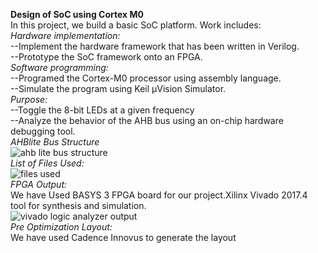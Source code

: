 __Design of SoC using Cortex M0__   
In this project, we build a basic SoC platform. Work includes:  
_Hardware implementation:_        
      --Implement the hardware framework that has been written in Verilog.  
      --Prototype the SoC framework onto an FPGA.  
_Software programming:_  
      --Programed the Cortex-M0 processor using assembly language.  
      --Simulate the program using Keil μVision Simulator.  
_Purpose:_  
     --Toggle the 8-bit LEDs at a given frequency  
     --Analyze the behavior of the AHB bus using an on-chip hardware debugging tool.  
_AHBlite Bus Structure_  
![ahb lite bus structure](https://user-images.githubusercontent.com/38091478/49682861-71491280-fae1-11e8-9544-869fef0752be.JPG)  
_List of Files Used:_  
![files used](https://user-images.githubusercontent.com/38091478/49682963-55df0700-fae3-11e8-9d70-5de17e26e6f7.JPG)  
_FPGA Output:_  
We have Used BASYS 3 FPGA board for our project.Xilinx Vivado 2017.4 tool for synthesis and simulation.  
![vivado logic analyzer output](https://user-images.githubusercontent.com/38091478/49682982-9d659300-fae3-11e8-8f6b-2ee8794c7e81.JPG)  
_Pre Optimization Layout:_  
We have used Cadence Innovus to generate the layout  





     
     
